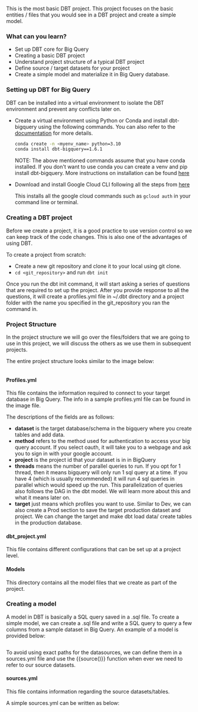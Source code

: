 This is the most basic DBT project. This project focuses on the basic entities / files that you would see in a DBT project and create a simple model.

### What can you learn?

- Set up DBT core for Big Query
- Creating a basic DBT project
- Understand project structure of a typical DBT project
- Define source / target datasets for your project
- Create a simple model and materialize it in Big Query database.


### Setting up DBT for Big Query
DBT can be installed into a virtual environment to isolate the DBT environment and prevent any conflicts later on.

- Create a virtual environment using Python or Conda and install dbt-bigquery using the following commands. You can also refer to the [documentation](https://docs.getdbt.com/docs/core/connect-data-platform/bigquery-setup) for more details.

	``` bash
	conda create -n <myenv_name> python=3.10
	conda install dbt-bigquery==1.6.1
	```
	NOTE: The above mentioned commands assume that you have conda installed. If you don't want to use conda you can create a venv and pip install dbt-bigquery. More instructions on installation can be found [here](https://docs.getdbt.com/docs/core/installation-overview)

- Download and install Google Cloud CLI following all the steps from [here](https://cloud.google.com/sdk/docs/install)

    This installs all the google cloud commands such as `gcloud auth` in your command line or terminal.


### Creating a DBT project
Before we create a project, it is a good practice to use version control so we can keep track of the code changes. This is also one of the advantages of using DBT.

To create a project from scratch:
- Create a new git repository and clone it to your local using git clone.
- `cd <git_repository>` and run `dbt init`

Once you run the dbt init command, it will start asking a series of questions that are required to set up the project. After you provide response to all the questions, it will create a profiles.yml file in ~/.dbt directory and a project folder with the name you specified in the git_repository you ran the command in.

### Project Structure
In the project structure we will go over the files/folders that we are going to use in this project, we will discuss the others as we use them in subsequent projects.

The entire project structure looks similar to the image below:

<image>

#### Profiles.yml
This file contains the information required to connect to your target database in Big Query. The info in a sample profiles.yml file can be found in the image file.

The descriptions of the fields are as follows:
- **dataset** is the target database/schema in the bigquery where you create tables and add data.
- **method** refers to the method used for authentication to access your big query account. If you select oauth, it will take you to a webpage and ask you to sign in with your google account.
- **project** is the project id that your dataset is in in BigQuery
- **threads** means the number of parallel queries to run. If you opt for 1 thread, then it means bigquery will only run 1 sql query at a time. If you have 4 (which is usually recommended) it will run 4 sql queries in parallel which would speed up the run. This parallelization of queries also follows the DAG in the dbt model. We will learn more about this and what it means later on.
- **target** just means which profiles you want to use. Similar to Dev, we can also create a Prod section to save the target production dataset and project. We can change the target and make dbt load data/ create tables in the production database.

#### dbt_project.yml
This file contains different configurations that can be set up at a project level.


#### Models
This directory contains all the model files that we create as part of the project.


### Creating a model
A model in DBT is basically a SQL query saved in a .sql file. To create a simple model, we can create a .sql file and write a SQL query to query a few columns from a sample dataset in Big Query.
An example of a model is provided below:

<image>

To avoid using exact paths for the datasources, we can define them in a sources.yml file and use the {{source()}} function when ever we need to refer to our source datasets.

#### sources.yml
This file contains information regarding the source datasets/tables.

A simple sources.yml can be written as below: